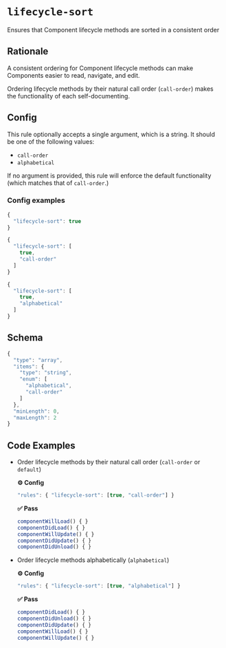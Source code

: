 
# `lifecycle-sort`

Ensures that Component lifecycle methods are sorted in a consistent order

## Rationale

A consistent ordering for Component lifecycle methods can make Components easier to read, navigate, and edit.

Ordering lifecycle methods by their natural call order (`call-order`) makes the functionality of each self-documenting.
        

## Config

This rule optionally accepts a single argument, which is a string. It should be one of the following values:
- `call-order`
- `alphabetical`

If no argument is provided, this rule will enforce the default functionality (which matches that of `call-order`.)
        

### Config examples
```ts
{
  "lifecycle-sort": true
}
```
```ts
{
  "lifecycle-sort": [
    true,
    "call-order"
  ]
}
```
```ts
{
  "lifecycle-sort": [
    true,
    "alphabetical"
  ]
}
```

## Schema
```ts
{
  "type": "array",
  "items": {
    "type": "string",
    "enum": [
      "alphabetical",
      "call-order"
    ]
  },
  "minLength": 0,
  "maxLength": 2
}
```

## Code Examples
- Order lifecycle methods by their natural call order (`call-order` or `default`)
    
    **⚙️ Config**
    ```ts
    "rules": { "lifecycle-sort": [true, "call-order"] }
    ```
    
    **✅ Pass**
    ```ts
    componentWillLoad() { }
    componentDidLoad() { }
    componentWillUpdate() { }
    componentDidUpdate() { }
    componentDidUnload() { }
    ```

- Order lifecycle methods alphabetically (`alphabetical`)
    
    **⚙️ Config**
    ```ts
    "rules": { "lifecycle-sort": [true, "alphabetical"] }
    ```
    
    **✅ Pass**
    ```ts
    componentDidLoad() { }
    componentDidUnload() { }
    componentDidUpdate() { }
    componentWillLoad() { }
    componentWillUpdate() { }
    ```
